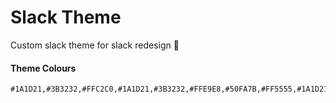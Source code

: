 # Slack Theme
Custom slack theme for slack redesign 👾

#### Theme Colours
```
#1A1D21,#3B3232,#FFC2C0,#1A1D21,#3B3232,#FFE9E8,#50FA7B,#FF5555,#1A1D21,#FFC2C0
```

